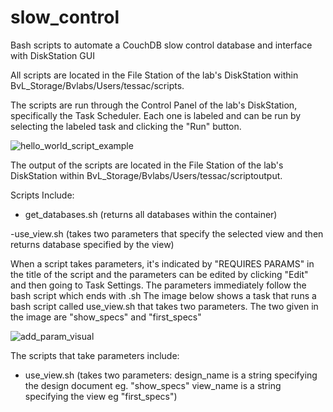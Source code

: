 # slow_control
Bash scripts to automate a CouchDB slow control database and interface with DiskStation GUI

All scripts are located in the File Station of the lab's DiskStation within BvL_Storage/Bvlabs/Users/tessac/scripts.

The scripts are run through the Control Panel of the lab's DiskStation, specifically the Task Scheduler. Each one is labeled and can be run by selecting the labeled task and clicking the "Run" button.

![hello_world_script_example](https://user-images.githubusercontent.com/47134315/80162195-9e944480-85a0-11ea-8bd3-636a87e673ad.png)

The output of the scripts are located in the File Station of the lab's DiskStation within BvL_Storage/Bvlabs/Users/tessac/scriptoutput.

Scripts Include:

- get_databases.sh
(returns all databases within the container)

-use_view.sh
(takes two parameters that specify the selected view and then returns database specified by the view)


When a script takes parameters, it's indicated by "REQUIRES PARAMS" in the title of the script and the parameters can be edited by clicking "Edit" and then going to Task Settings. The parameters immediately follow the bash script which ends with .sh
The image below shows a task that runs a bash script called use_view.sh that takes two parameters. The two given in the image are "show_specs" and "first_specs"

![add_param_visual](https://user-images.githubusercontent.com/47134315/80162426-4dd11b80-85a1-11ea-9901-f07d16b5d11b.png)


The scripts that take parameters include:


- use_view.sh
(takes two parameters: 
design_name is a string specifying the design document eg. "show_specs"
view_name is a string specifying the view eg "first_specs")

